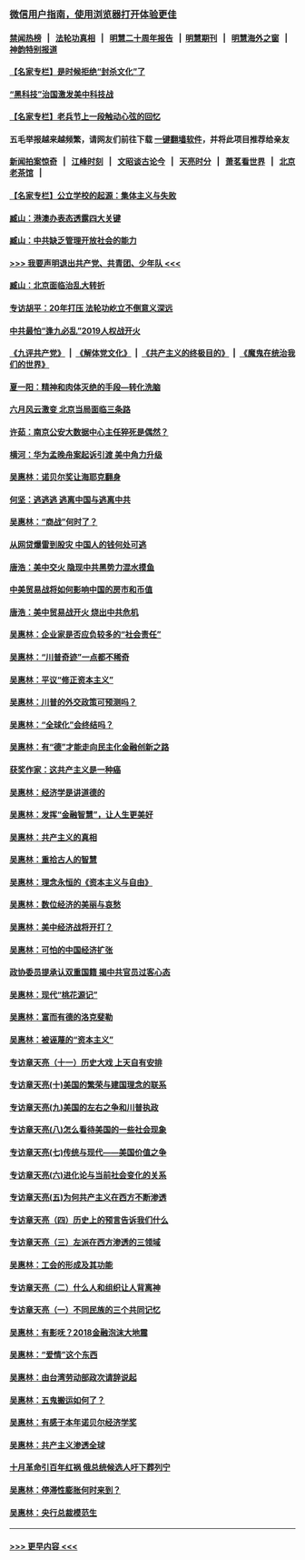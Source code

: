### [微信用户指南，使用浏览器打开体验更佳](https://github.com/gfw-breaker/banned-news1/blob/master/indexes/wechat-guide.md?t=0)
#### [禁闻热榜](热点新闻.md?t=0)  &nbsp;&nbsp;|&nbsp;&nbsp; [法轮功真相](https://github.com/gfw-breaker/truth/blob/master/README.md?t=0) &nbsp;&nbsp;|&nbsp;&nbsp; [明慧二十周年报告](https://github.com/gfw-breaker/mh-reports/blob/master/README.md?t=0) &nbsp;&nbsp;|&nbsp;&nbsp;[明慧期刊](https://github.com/gfw-breaker/mh-qikan) &nbsp;&nbsp;|&nbsp;&nbsp; [明慧海外之窗](https://github.com/gfw-breaker/mh-news/blob/master/README.md?t=0) &nbsp;&nbsp;|&nbsp;&nbsp; [神韵特别报道](https://github.com/gfw-breaker/mh-news/blob/master/shenyun.md?t=0)
#### [【名家专栏】是时候拒绝“封杀文化”了](../pages/nsc423/n11814093.md?t=02172211) 
#### [“黑科技”治国激发美中科技战](../pages/nsc423/n11638056.md?t=02172211) 
#### [【名家专栏】老兵节上一段触动心弦的回忆](../pages/nsc423/n11646016.md?t=02172211) 
#### 五毛举报越来越频繁，请网友们前往下载 [一键翻墙软件](https://github.com/gfw-breaker/ssr-accounts)，并将此项目推荐给亲友
#### [新闻拍案惊奇](https://github.com/gfw-breaker/banned-news1/blob/master/pages/link4.md) &nbsp;&nbsp;|&nbsp;&nbsp; [江峰时刻](https://github.com/gfw-breaker/banned-news1/blob/master/pages/link4.md) &nbsp;&nbsp;|&nbsp;&nbsp; [文昭谈古论今](https://github.com/gfw-breaker/banned-news1/blob/master/pages/link4.md) &nbsp;&nbsp;|&nbsp;&nbsp; [天亮时分](https://github.com/gfw-breaker/banned-news1/blob/master/pages/link4.md) &nbsp;&nbsp;|&nbsp;&nbsp; [萧茗看世界](https://github.com/gfw-breaker/banned-news1/blob/master/pages/link4.md) &nbsp;&nbsp;|&nbsp;&nbsp; [北京老茶馆](https://github.com/gfw-breaker/banned-news1/blob/master/pages/link4.md) &nbsp;&nbsp;|&nbsp;&nbsp; 
#### [【名家专栏】公立学校的起源：集体主义与失败](../pages/nsc423/n11601833.md?t=02172211) 
#### [臧山：港澳办表态透露四大关键](../pages/nsc423/n11421628.md?t=02172211) 
#### [臧山：中共缺乏管理开放社会的能力](../pages/nsc423/n11407457.md?t=02172211) 
#### [>>> 我要声明退出共产党、共青团、少年队 <<<](https://github.com/begood0513/goodnews/blob/master/quit/letter.md) 
#### [臧山：北京面临治乱大转折](../pages/nsc423/n11406895.md?t=02172211) 
#### [专访胡平：20年打压 法轮功屹立不倒意义深远](../pages/nsc423/n11398800.md?t=02172211) 
#### [中共最怕“逢九必乱”2019人权战开火](../pages/nsc423/n11385248.md?t=02172211) 
#### [《九评共产党》](https://github.com/begood0513/9ping.md/blob/master/README.md) &nbsp;|&nbsp; [《解体党文化》](../../../../jtdwh.md/blob/master/README.md)  &nbsp;|&nbsp; [《共产主义的终极目的》](../../../../gczydzjmd.md/blob/master/README.md) &nbsp;|&nbsp; [《魔鬼在统治我们的世界》](../../../../mgztzwmdsj.md/blob/master/README.md) 
#### [夏一阳：精神和肉体灭绝的手段—转化洗脑](../pages/nsc423/n11368250.md?t=02172211) 
#### [六月风云激变 北京当局面临三条路](../pages/nsc423/n11313668.md?t=02172211) 
#### [许茹：南京公安大数据中心主任猝死是偶然？](../pages/nsc423/n11064744.md?t=02172211) 
#### [横河：华为孟晚舟案起诉引渡 美中角力升级](../pages/nsc423/n11027230.md?t=02172211) 
#### [吴惠林：诺贝尔奖让海耶克翻身](../pages/nsc423/n10890049.md?t=02172211) 
#### [何坚：逃逃逃 逃离中国与逃离中共](../pages/nsc423/n10592891.md?t=02172211) 
#### [吴惠林：“商战”何时了？](../pages/nsc423/n10573558.md?t=02172211) 
#### [从网贷爆雷到股灾 中国人的钱何处可逃](../pages/nsc423/n10572800.md?t=02172211) 
#### [唐浩：美中交火 隐现中共黑势力混水摸鱼](../pages/nsc423/n10544040.md?t=02172211) 
#### [中美贸易战将如何影响中国的房市和币值](../pages/nsc423/n10543697.md?t=02172211) 
#### [唐浩：美中贸易战开火 烧出中共危机](../pages/nsc423/n10540126.md?t=02172211) 
#### [吴惠林：企业家是否应负较多的“社会责任”](../pages/nsc423/n10535022.md?t=02172211) 
#### [吴惠林：“川普奇迹”一点都不稀奇](../pages/nsc423/n10512808.md?t=02172211) 
#### [吴惠林：平议“修正资本主义”](../pages/nsc423/n10495724.md?t=02172211) 
#### [吴惠林：川普的外交政策可预测吗？](../pages/nsc423/n10462387.md?t=02172211) 
#### [吴惠林：“全球化”会终结吗？](../pages/nsc423/n10452838.md?t=02172211) 
#### [吴惠林：有“德”才能走向民主化金融创新之路](../pages/nsc423/n10432292.md?t=02172211) 
#### [获奖作家：这共产主义是一种癌](../pages/nsc423/n10431541.md?t=02172211) 
#### [吴惠林：经济学是讲道德的](../pages/nsc423/n10398014.md?t=02172211) 
#### [吴惠林：发挥“金融智慧”，让人生更美好](../pages/nsc423/n10375019.md?t=02172211) 
#### [吴惠林：共产主义的真相](../pages/nsc423/n10351394.md?t=02172211) 
#### [吴惠林：重拾古人的智慧](../pages/nsc423/n10337691.md?t=02172211) 
#### [吴惠林：理念永恒的《资本主义与自由》](../pages/nsc423/n10316274.md?t=02172211) 
#### [吴惠林：数位经济的美丽与哀愁](../pages/nsc423/n10292946.md?t=02172211) 
#### [吴惠林：美中经济战将开打？](../pages/nsc423/n10258825.md?t=02172211) 
#### [吴惠林：可怕的中国经济扩张](../pages/nsc423/n10219147.md?t=02172211) 
#### [政协委员提承认双重国籍 揭中共官员过客心态](../pages/nsc423/n10208809.md?t=02172211) 
#### [吴惠林：现代“桃花源记”](../pages/nsc423/n10185234.md?t=02172211) 
#### [吴惠林：富而有德的洛克斐勒](../pages/nsc423/n10142264.md?t=02172211) 
#### [吴惠林：被诬蔑的“资本主义”](../pages/nsc423/n10124816.md?t=02172211) 
#### [专访章天亮（十一）历史大戏 上天自有安排](../pages/nsc423/n10094905.md?t=02172211) 
#### [专访章天亮(十)美国的繁荣与建国理念的联系](../pages/nsc423/n10094899.md?t=02172211) 
#### [专访章天亮(九)美国的左右之争和川普执政](../pages/nsc423/n10094889.md?t=02172211) 
#### [专访章天亮(八)怎么看待美国的一些社会现象](../pages/nsc423/n10094857.md?t=02172211) 
#### [专访章天亮(七)传统与现代——美国价值之争](../pages/nsc423/n10093140.md?t=02172211) 
#### [专访章天亮(六)进化论与当前社会变化的关系](../pages/nsc423/n10092036.md?t=02172211) 
#### [专访章天亮(五)为何共产主义在西方不断渗透](../pages/nsc423/n10083620.md?t=02172211) 
#### [专访章天亮（四）历史上的预言告诉我们什么](../pages/nsc423/n10083606.md?t=02172211) 
#### [专访章天亮（三）左派在西方渗透的三领域](../pages/nsc423/n10081115.md?t=02172211) 
#### [吴惠林：工会的形成及其功能](../pages/nsc423/n10080633.md?t=02172211) 
#### [专访章天亮（二）什么人和组织让人背离神](../pages/nsc423/n10076637.md?t=02172211) 
#### [专访章天亮（一）不同民族的三个共同记忆](../pages/nsc423/n10074188.md?t=02172211) 
#### [吴惠林：有影呒？2018金融泡沫大地震](../pages/nsc423/n10040534.md?t=02172211) 
#### [吴惠林：“爱情”这个东西](../pages/nsc423/n10019423.md?t=02172211) 
#### [吴惠林：由台湾劳动部政次请辞说起](../pages/nsc423/n9979679.md?t=02172211) 
#### [吴惠林：五鬼搬运如何了？](../pages/nsc423/n9925338.md?t=02172211) 
#### [吴惠林：有感于本年诺贝尔经济学奖](../pages/nsc423/n9871883.md?t=02172211) 
#### [吴惠林：共产主义渗透全球](../pages/nsc423/n9812748.md?t=02172211) 
#### [十月革命引百年红祸 俄总统候选人吁下葬列宁](../pages/nsc423/n9810182.md?t=02172211) 
#### [吴惠林：停滞性膨胀何时来到？](../pages/nsc423/n9764136.md?t=02172211) 
#### [吴惠林：央行总裁模范生](../pages/nsc423/n9728134.md?t=02172211) 

----
#### [ >>> 更早内容 <<< ](../indexes/nsc423-earlier.md)
